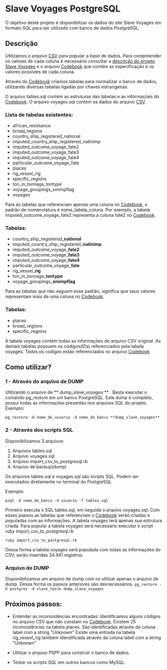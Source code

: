# Slave Voyages PostgreSQL
O objetivo deste projeto é disponibilizar os dados do site Slave Voyages em formato SQL para ser utilizado com banco de dados PostgreSQL.

## Descrição
Utilizamos o arquivo [CSV](https://www.slavevoyages.org/documents/download/tastdb-2010.csv) para popular a base de dados. 
Para compreender os valores de cada coluna é necessário consultar a [descrição do projeto Slave Voyages](https://www.slavevoyages.org/voyage/about#methodology/introduction/0/pt/) e  o arquivo [Codebook](https://www.slavevoyages.org/documents/download/Codebook2013_5-3_final.pdf) que contém as especificação e os valores possiveis de cada coluna.

Através do [Codebook](https://www.slavevoyages.org/documents/download/Codebook2013_5-3_final.pdf) criamos tabelas para normalizar o banco de dados, utilizando diversas tabelas ligadas por chaves estrangeiras. 

O arquivo tables.sql contém as estruturas das tabelas e as informações do [Codebook](https://www.slavevoyages.org/documents/download/Codebook2013_5-3_final.pdf). O arquivo voyages.sql contém os dados do arquivo [CSV](https://www.slavevoyages.org/documents/download/tastdb-2010.csv).

### Lista de tabelas existentes:

- african_resistance
- broad_regions
- country_ship_registered_national
- imputed_country_ship_registered_natinimp
- imputed_outcome_voyage_fate2
- imputed_outcome_voyage_fate3
- imputed_outcome_voyage_fate4
- particular_outcome_voyage_fate
- places
- rig_vessel_rig
- specific_regions
- ton_in_tonnage_tontype
- voyage_groupings_xmimpflag
- voyages

Para as tabelas que referenciam apenas uma coluna no [Codebook](https://www.slavevoyages.org/documents/download/Codebook2013_5-3_final.pdf), o padrão de nomenclatura é nome_tabela_coluna.
Por exemplo, a tabela imputed_outcome_voyage_fate2 representa a coluna fate2 no [Codebook](https://www.slavevoyages.org/documents/download/Codebook2013_5-3_final.pdf).

### Tabelas:

- country_ship_registered_**national**
- imputed_country_ship_registered_**natinimp**
- imputed_outcome_voyage_**fate2**
- imputed_outcome_voyage_**fate3**
- imputed_outcome_voyage_**fate4**
- particular_outcome_voyage_**fate**
- rig_vessel_**rig**
- ton_in_tonnage_**tontype**
- voyage_groupings_**xmimpflag**

Para as tabelas que não seguem esse padrão, significa que seus valores representam mais de uma coluna no [Codebook](https://www.slavevoyages.org/documents/download/Codebook2013_5-3_final.pdf).

### Tabelas: 

- places
- broad_regions
- specific_regions

A tabela voyages contém todas as informações do arquivo CSV original.
As demais tabelas possuem os códigos(IDs) referenciados pela tabela voyages. 
Todos os códigos estão referenciados no arquivo [Codebook](https://www.slavevoyages.org/documents/download/Codebook2013_5-3_final.pdf)

## Como utilizar?

### 1 - Através do arquivo de DUMP
Utilizando o arquivo de ** dump_slave_voyages ** . Basta executar o comando pg_restore em um banco PostgreSQL.
Este dump é completo, possui todas as informações presentes nos arquivos SQL do projeto.
Exemplo:

`pg_restore -U nome_do_usuario -d nome_do_banco **dump_slave_voyages**`

### 2 - Através dos scripts SQL
Disponibilizamos 3 arquivos:

1. Arquivos tables.sql
2. Arquivo voyages.sql
3. Arquivo import_csv_to_postgresql.rb
4. Arquivo de backup(dump)

Os arquivos tables.sql e voyages.sql são scripts SQL.
Podem ser executados diretamente no terminal do PostgreSQL

Exemplo:

`psql -d nome_do_banco -U usuario -f tables.sql`

Primeiro executa o SQL tables.sql, em seguida o arquivo voyages.sql.
Com esses passos as tabelas que referenciam o [Codebook](https://www.slavevoyages.org/documents/download/Codebook2013_5-3_final.pdf) serão criadas e populadas com as informações.
A tabela voyages terá apenas sua estrutura criada. 
Para popular a tabela voyages será necessário executar o script ruby import_csv_to_postgresql.rb

`ruby import_csv_to_postgresql.rb`

Dessa forma a tabela voyages será populada com todas as informações do CSV, serão inseridas 34.941 registros.

### Arquivo de DUMP
Disponibilizamos um arquivo de dump com os utilizar apenas o arquivo de dump. Dessa forma os passos anteriores são desnecessários.
`pg_restore -U postgres -d slave_teste dump_slave_voyages`

## Próximos passos:

- Entender as inconsistências encontradas:
Identificamos alguns códigos no arquivo CSV que não constam no [Codebook](https://www.slavevoyages.org/documents/download/Codebook2013_5-3_final.pdf).
Existem 25 inconsistências na tabela places. São identificadas através da coluna label com a string "Unknown"
Existe uma entrada na tabela rig_vessel_rig também idendificada através da coluna label com a string "Unknown"

- Utilizar o arquivo PSPP para construir o banco de dados.
- Testar os scripts SQL em outros bancos como MySQL.
